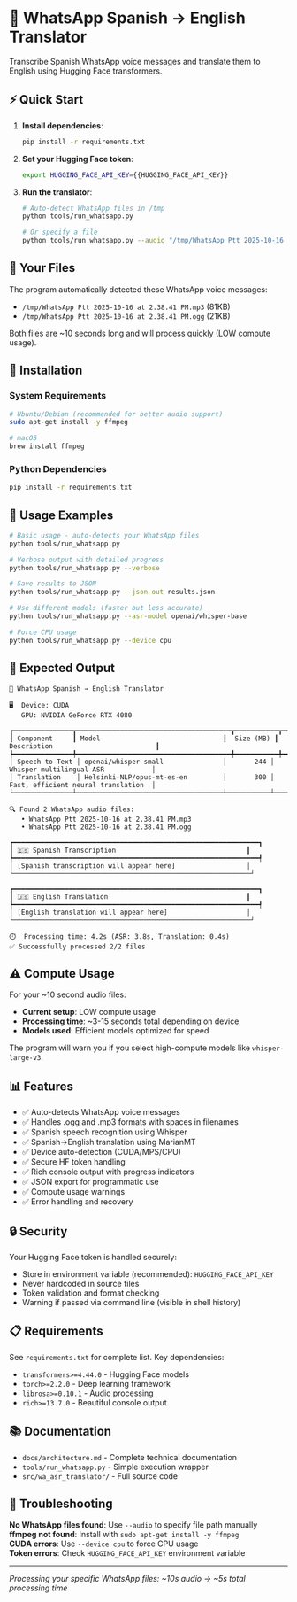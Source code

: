 # 🎤 WhatsApp Spanish → English Translator

Transcribe Spanish WhatsApp voice messages and translate them to English using Hugging Face transformers.

## ⚡ Quick Start

1. **Install dependencies**:
   ```bash
   pip install -r requirements.txt
   ```

2. **Set your Hugging Face token**:
   ```bash
   export HUGGING_FACE_API_KEY={{HUGGING_FACE_API_KEY}}
   ```

3. **Run the translator**:
   ```bash
   # Auto-detect WhatsApp files in /tmp
   python tools/run_whatsapp.py
   
   # Or specify a file
   python tools/run_whatsapp.py --audio "/tmp/WhatsApp Ptt 2025-10-16 at 2.38.41 PM.ogg"
   ```

## 📁 Your Files

The program automatically detected these WhatsApp voice messages:
- `/tmp/WhatsApp Ptt 2025-10-16 at 2.38.41 PM.mp3` (81KB)
- `/tmp/WhatsApp Ptt 2025-10-16 at 2.38.41 PM.ogg` (21KB)

Both files are ~10 seconds long and will process quickly (LOW compute usage).

## 🔧 Installation

### System Requirements
```bash
# Ubuntu/Debian (recommended for better audio support)
sudo apt-get install -y ffmpeg

# macOS
brew install ffmpeg
```

### Python Dependencies
```bash
pip install -r requirements.txt
```

## 🚀 Usage Examples

```bash
# Basic usage - auto-detects your WhatsApp files
python tools/run_whatsapp.py

# Verbose output with detailed progress
python tools/run_whatsapp.py --verbose

# Save results to JSON
python tools/run_whatsapp.py --json-out results.json

# Use different models (faster but less accurate)
python tools/run_whatsapp.py --asr-model openai/whisper-base

# Force CPU usage
python tools/run_whatsapp.py --device cpu
```

## 🎯 Expected Output

```
🎤 WhatsApp Spanish → English Translator

🖥️  Device: CUDA
   GPU: NVIDIA GeForce RTX 4080

┏━━━━━━━━━━━━━━━┳━━━━━━━━━━━━━━━━━━━━━━━━━━━━━━━━━━━━━━━┳━━━━━━━━━━━┳━━━━━━━━━━━━━━━━━━━━━━━━━━━━━━━━━━━━━━┓
┃ Component     ┃ Model                               ┃  Size (MB) ┃ Description                          ┃
┡━━━━━━━━━━━━━━━╇━━━━━━━━━━━━━━━━━━━━━━━━━━━━━━━━━━━━━━━╇━━━━━━━━━━━╇━━━━━━━━━━━━━━━━━━━━━━━━━━━━━━━━━━━━━━┩
│ Speech-to-Text │ openai/whisper-small               │       244 │ Whisper multilingual ASR            │
│ Translation    │ Helsinki-NLP/opus-mt-es-en         │       300 │ Fast, efficient neural translation  │
└───────────────┴─────────────────────────────────────┴───────────┴──────────────────────────────────────┘

🔍 Found 2 WhatsApp audio files:
   • WhatsApp Ptt 2025-10-16 at 2.38.41 PM.mp3
   • WhatsApp Ptt 2025-10-16 at 2.38.41 PM.ogg

┏━━━━━━━━━━━━━━━━━━━━━━━━━━━━━━━━━━━━━━━━━━━━━━━━━━━━━━━━━━━━━━┓
┃ 🇪🇸 Spanish Transcription                                 ┃
┡━━━━━━━━━━━━━━━━━━━━━━━━━━━━━━━━━━━━━━━━━━━━━━━━━━━━━━━━━━━━━━┩
│ [Spanish transcription will appear here]                  │
└────────────────────────────────────────────────────────────┘

┏━━━━━━━━━━━━━━━━━━━━━━━━━━━━━━━━━━━━━━━━━━━━━━━━━━━━━━━━━━━━━━┓
┃ 🇺🇸 English Translation                                   ┃
┡━━━━━━━━━━━━━━━━━━━━━━━━━━━━━━━━━━━━━━━━━━━━━━━━━━━━━━━━━━━━━━┩
│ [English translation will appear here]                    │
└────────────────────────────────────────────────────────────┘

⏱️  Processing time: 4.2s (ASR: 3.8s, Translation: 0.4s)
✅ Successfully processed 2/2 files
```

## ⚠️ Compute Usage

For your ~10 second audio files:
- **Current setup**: LOW compute usage
- **Processing time**: ~3-15 seconds total depending on device
- **Models used**: Efficient models optimized for speed

The program will warn you if you select high-compute models like `whisper-large-v3`.

## 📊 Features

- ✅ Auto-detects WhatsApp voice messages
- ✅ Handles .ogg and .mp3 formats with spaces in filenames  
- ✅ Spanish speech recognition using Whisper
- ✅ Spanish→English translation using MarianMT
- ✅ Device auto-detection (CUDA/MPS/CPU)
- ✅ Secure HF token handling
- ✅ Rich console output with progress indicators
- ✅ JSON export for programmatic use
- ✅ Compute usage warnings
- ✅ Error handling and recovery

## 🔒 Security

Your Hugging Face token is handled securely:
- Store in environment variable (recommended): `HUGGING_FACE_API_KEY`
- Never hardcoded in source files
- Token validation and format checking
- Warning if passed via command line (visible in shell history)

## 📋 Requirements

See `requirements.txt` for complete list. Key dependencies:
- `transformers>=4.44.0` - Hugging Face models
- `torch>=2.2.0` - Deep learning framework  
- `librosa>=0.10.1` - Audio processing
- `rich>=13.7.0` - Beautiful console output

## 📚 Documentation

- `docs/architecture.md` - Complete technical documentation
- `tools/run_whatsapp.py` - Simple execution wrapper
- `src/wa_asr_translator/` - Full source code

## 🐛 Troubleshooting

**No WhatsApp files found**: Use `--audio` to specify file path manually  
**ffmpeg not found**: Install with `sudo apt-get install -y ffmpeg`  
**CUDA errors**: Use `--device cpu` to force CPU usage  
**Token errors**: Check `HUGGING_FACE_API_KEY` environment variable

---
*Processing your specific WhatsApp files: ~10s audio → ~5s total processing time*